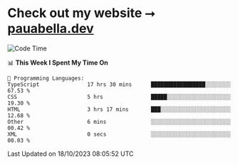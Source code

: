 # Check out my website ⭢ [pauabella.dev](https://pauabella.dev)

<!--START_SECTION:waka-->
![Code Time](http://img.shields.io/badge/Code%20Time-2%2C573%20hrs%2020%20mins-blue)

📊 **This Week I Spent My Time On** 

```text
💬 Programming Languages: 
TypeScript               17 hrs 30 mins      █████████████████░░░░░░░░   67.53 % 
CSS                      5 hrs               █████░░░░░░░░░░░░░░░░░░░░   19.30 % 
HTML                     3 hrs 17 mins       ███░░░░░░░░░░░░░░░░░░░░░░   12.68 % 
Other                    6 mins              ░░░░░░░░░░░░░░░░░░░░░░░░░   00.42 % 
XML                      0 secs              ░░░░░░░░░░░░░░░░░░░░░░░░░   00.03 % 
```


 Last Updated on 18/10/2023 08:05:52 UTC
<!--END_SECTION:waka-->
